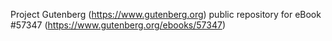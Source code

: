 Project Gutenberg (https://www.gutenberg.org) public repository for
eBook #57347 (https://www.gutenberg.org/ebooks/57347)
